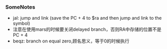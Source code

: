 ### SomeNotes

* jal: jump and link (save the PC + 4 to $ra and then jump and link to the symbol)
* 注意在使用mars的时候要关闭delayed branch，否则RA中存储的位置不是PC + 4
* beqz: branch on equal zero,顾名思义，等于0的时候执行